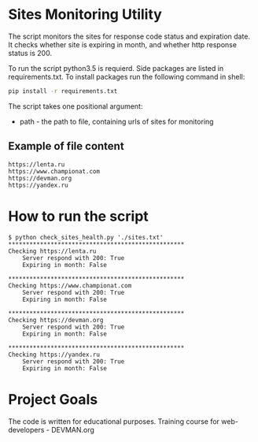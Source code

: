 # Sites Monitoring Utility
The script monitors the sites for response code status and expiration date.
It checks whether site is expiring in month, and whether http response status is 200.

To run the script python3.5 is requierd.
Side packages are listed in requirements.txt. To install packages run the following command in shell:
```bash
pip install -r requirements.txt
```

The script takes one positional argument:
* path - the path to file, containing urls of sites for monitoring

## Example of file content
```
https://lenta.ru
https://www.championat.com
https://devman.org
https://yandex.ru
```

# How to run the script
```
$ python check_sites_health.py './sites.txt' 
**************************************************
Checking https://lenta.ru
	Server respond with 200: True
	Expiring in month: False

**************************************************
Checking https://www.championat.com
	Server respond with 200: True
	Expiring in month: False

**************************************************
Checking https://devman.org
	Server respond with 200: True
	Expiring in month: False

**************************************************
Checking https://yandex.ru
	Server respond with 200: True
	Expiring in month: False

```

# Project Goals
The code is written for educational purposes. Training course for web-developers - DEVMAN.org
